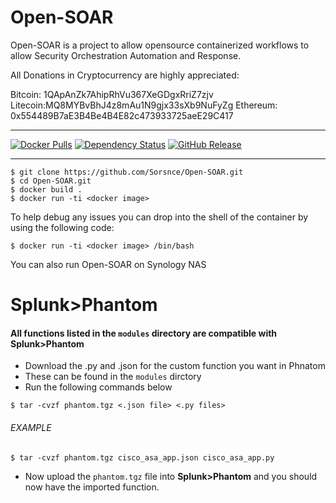 # Open-SOAR
Open-SOAR is a project to allow opensource containerized workflows to allow Security Orchestration Automation and Response. 

All Donations in Cryptocurrency are highly appreciated:

Bitcoin: 1QApAnZk7AhipRhVu367XeGDgxRriZ7zjv
Litecoin:MQ8MYBvBhJ4z8mAu1N9gjx33sXb9NuFyZg
Ethereum: 0x554489B7aE3B4Be4B4E82c473933725aeE29C417

---

[![Docker Pulls](https://img.shields.io/docker/pulls/sorsnce/open-soar.svg)](https://hub.docker.com/r/sorsnce/open-soar)
[![Dependency Status](https://img.shields.io/librariesio/release/github/sorsnce/open-soar)](https://github.com/Sorsnce/Open-SOAR/network/dependencies)
[![GitHub Release](https://img.shields.io/github/v/tag/sorsnce/open-soar)](https://github.com/sorsnce/Open-SOAR/releases/latest)


---

```
$ git clone https://github.com/Sorsnce/Open-SOAR.git
$ cd Open-SOAR.git
$ docker build .
$ docker run -ti <docker image>
```
To help debug any issues you can drop into the shell of the container by using the following code:
```
$ docker run -ti <docker image> /bin/bash
```  
You can also run Open-SOAR on Synology NAS


# Splunk>Phantom
#### All functions listed in the `modules` directory are compatible with Splunk>Phantom
* Download the .py and .json for the custom function you want in Phnatom
* These can be found in the `modules` dirctory
* Run the following commands below
```
$ tar -cvzf phantom.tgz <.json file> <.py files>
```
###### EXAMPLE
```
$ tar -cvzf phantom.tgz cisco_asa_app.json cisco_asa_app.py
```

* Now upload the `phantom.tgz` file into **Splunk>Phantom** and you should now have the imported function.

